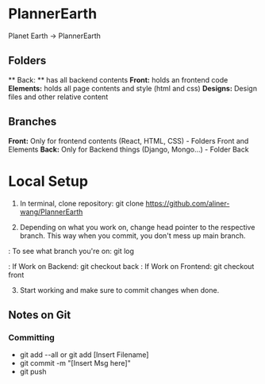 # PlannerEarth
Planet Earth -> PlannerEarth

## Folders
** Back: ** has all backend contents
**Front:** holds an frontend code 
**Elements:** holds all page contents and style (html and css)
**Designs:** Design files and other relative content

## Branches
**Front:** Only for frontend contents (React, HTML, CSS) - Folders Front and Elements
**Back:** Only for Backend things (Django, Mongo...) - Folder Back

# Local Setup

1. In terminal, clone repository: git clone https://github.com/aliner-wang/PlannerEarth

2. Depending on what you work on, change head pointer to the respective branch. This way when you commit, you don't mess up main branch. 

: To see what branch you're on: git log

: If Work on Backend: git checkout back
: If Work on Frontend: git checkout front

3. Start working and make sure to commit changes when done. 


## Notes on Git

### Committing
- git add --all or git add [Insert Filename]
- git commit -m "[Insert Msg here]"
- git push







